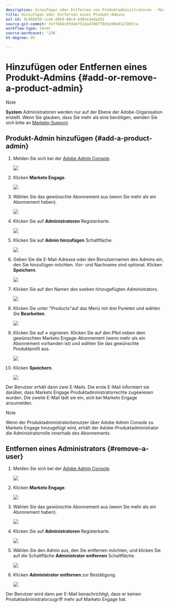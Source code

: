 ```yaml
---
description: Hinzufügen oder Entfernen von Produktadministratoren - Marketo-Dokumente - Produktdokumentation
title: Hinzufügen oder Entfernen eines Produkt-Admins
exl-id: 9c48b830-cce6-48bd-88c4-4d02e3ada2b1
source-git-commit: 7eff888c0fdebf31da4706f70d1e99e8327807ca
workflow-type: tm+mt
source-wordcount: '276'
ht-degree: 0%

---
```


# Hinzufügen oder Entfernen eines Produkt-Admins {#add-or-remove-a-product-admin}

>[!NOTE]
>
>**System** Administratoren werden nur auf der Ebene der Adobe-Organisation erstellt. Wenn Sie glauben, dass Sie mehr als eine benötigen, wenden Sie sich bitte an [Marketo-Support](https://nation.marketo.com/t5/support/ct-p/Support).

## Produkt-Admin hinzufügen {#add-a-product-admin}

1. Melden Sie sich bei der [Adobe Admin Console](https://adminconsole.adobe.com/).

   ![](assets/add-or-remove-a-product-admin-1.png)

1. Klicken **Marketo Engage**.

   ![](assets/add-or-remove-a-product-admin-2.png)

1. Wählen Sie das gewünschte Abonnement aus (wenn Sie mehr als ein Abonnement haben).

   ![](assets/add-or-remove-a-product-admin-3.png)

1. Klicken Sie auf **Administratoren** Registerkarte.

   ![](assets/add-or-remove-a-product-admin-4.png)

1. Klicken Sie auf **Admin hinzufügen** Schaltfläche.

   ![](assets/add-or-remove-a-product-admin-5.png)

1. Geben Sie die E-Mail-Adresse oder den Benutzernamen des Admins ein, den Sie hinzufügen möchten. Vor- und Nachname sind optional. Klicken **Speichern**.

   ![](assets/add-or-remove-a-product-admin-6.png)

1. Klicken Sie auf den Namen des soeben hinzugefügten Administrators.

   ![](assets/add-or-remove-a-product-admin-7.png)

1. Klicken Sie unter &quot;Products&quot;auf das Menü mit drei Punkten und wählen Sie **Bearbeiten**.

   ![](assets/add-or-remove-a-product-admin-8.png)

1. Klicken Sie auf **+** signieren. Klicken Sie auf den Pfeil neben dem gewünschten Marketo Engage-Abonnement (wenn mehr als ein Abonnement vorhanden ist) und wählen Sie das gewünschte Produktprofil aus.

   ![](assets/add-or-remove-a-product-admin-9.png)

1. Klicken **Speichern**.

   ![](assets/add-or-remove-a-product-admin-10.png)

Der Benutzer erhält dann zwei E-Mails. Die erste E-Mail informiert sie darüber, dass Marketo Engage Produktadministratorrechte zugewiesen wurden. Die zweite E-Mail lädt sie ein, sich bei Marketo Engage anzumelden.

>[!NOTE]
>
>Wenn der Produktadministratorbenutzer über Adobe Admin Console zu Marketo Engage hinzugefügt wird, erhält der Adobe-Produktadministrator die Administratorrolle innerhalb des Abonnements.

## Entfernen eines Administrators {#remove-a-user}

1. Melden Sie sich bei der [Adobe Admin Console](https://adminconsole.adobe.com/).

   ![](assets/add-or-remove-a-product-admin-11.png)

1. Klicken **Marketo Engage**.

   ![](assets/add-or-remove-a-product-admin-12.png)

1. Wählen Sie das gewünschte Abonnement aus (wenn Sie mehr als ein Abonnement haben).

   ![](assets/add-or-remove-a-product-admin-13.png)

1. Klicken Sie auf **Administratoren** Registerkarte.

   ![](assets/add-or-remove-a-product-admin-14.png)

1. Wählen Sie den Admin aus, den Sie entfernen möchten, und klicken Sie auf die Schaltfläche **Administrator entfernen** Schaltfläche.

   ![](assets/add-or-remove-a-product-admin-15.png)

1. Klicken **Administrator entfernen** zur Bestätigung.

   ![](assets/add-or-remove-a-product-admin-16.png)

Der Benutzer wird dann per E-Mail benachrichtigt, dass er keinen Produktadministratorzugriff mehr auf Marketo Engage hat.
